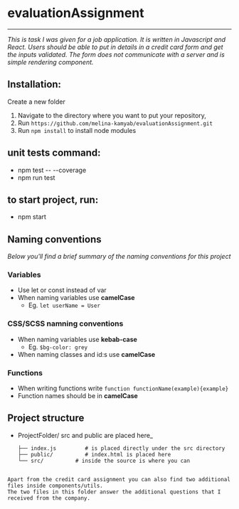 # evaluationAssignment

---

_This is task I was given for a job application. It is written in Javascript and React. Users should be able to put in details in a credit card form and get the inputs validated. The form does not communicate with a server and is simple rendering component._

## Installation:

Create a new folder

1. Navigate to the directory where you want to put your repository,
2. Run `https://github.com/melina-kamyab/evaluationAssignment.git`
3. Run `npm install` to install node modules

## unit tests command:

- npm test -- --coverage
- npm run test

## to start project, run:

- npm start

## Naming conventions

_Below you'll find a brief summary of the naming conventions for this project_

### Variables

- Use let or const instead of var
- When naming variables use **camelCase**
  - Eg. `let userName = User`

### CSS/SCSS namning conventions

- When naming variables use **kebab-case**
  - Eg. `$bg-color: grey`
- When naming classes and id:s use **camelCase**

### Functions

- When writing functions write `function functionName(example){example}`
- Function names should be in **camelCase**

## Project structure

- ProjectFolder/ src and public are placed here\_
  ```
  ├── index.js         # is placed directly under the src directory
  ├── public/          # index.html is placed here
  └── src/          # inside the source is where you can
  ```

```

Apart from the credit card assignment you can also find two additional files inside components/utils. 
The two files in this folder answer the additional questions that I received from the company.

```
